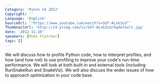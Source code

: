 ```yaml
---
Category: 'PyCon CA 2012'
Copyright: ''
Language: 'English'
SourceUrl: '"https://www.youtube.com/watch?v=SUf-ALvk3cU"'
ThumbnailUrl: 'http://i4.ytimg.com/vi/SUf-ALvk3cU/hqdefault.jpg'
date: '2012-11-10'
speakers: [Mike Fletcher]
tags: []
---
```

We will discuss how to profile Python code, how to interpret profiles, and how
(and how not) to use profiling to improve your code's run-time performance. We
will look at both built-in and external tools (including RunSnakeRun and
SnakeViz). We will also discuss the wider issues of how to approach
optimization in your code base.

